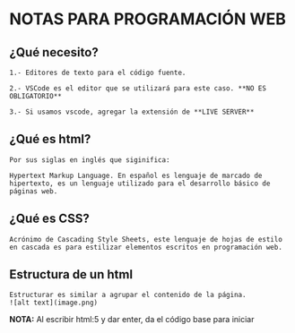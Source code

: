 # NOTAS PARA PROGRAMACIÓN WEB

## ¿Qué necesito?
```
1.- Editores de texto para el código fuente.

2.- VSCode es el editor que se utilizará para este caso. **NO ES OBLIGATORIO**

3.- Si usamos vscode, agregar la extensión de **LIVE SERVER**
```

## ¿Qué es html?
```
Por sus siglas en inglés que siginifica:

Hypertext Markup Language. En español es lenguaje de marcado de hipertexto, es un lenguaje utilizado para el desarrollo básico de páginas web.
```

## ¿Qué es CSS?
```
Acrónimo de Cascading Style Sheets, este lenguaje de hojas de estilo en cascada es para estilizar elementos escritos en programación web.
```

## Estructura de un html
```
Estructurar es similar a agrupar el contenido de la página.
![alt text](image.png)
```

**NOTA:** Al escribir html:5 y dar enter, da el código base para iniciar 